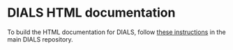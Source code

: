 DIALS HTML documentation
========================

To build the HTML documentation for DIALS, follow [these instructions](https://github.com/dials/dials/blob/master/doc/sphinx/README) in the main DIALS repository. 

